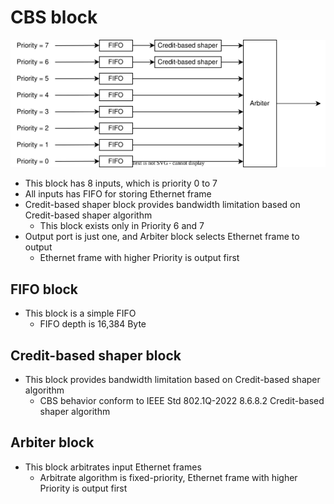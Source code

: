 # CBS block

![cbs_block_overview](./img/cbs_block_overview.drawio.svg)

- This block has 8 inputs, which is priority 0 to 7
- All inputs has FIFO for storing Ethernet frame
- Credit-based shaper block provides bandwidth limitation based on Credit-based shaper algorithm
  - This block exists only in Priority 6 and 7
- Output port is just one, and Arbiter block selects Ethernet frame to output
  - Ethernet frame with higher Priority is output first

## FIFO block

- This block is a simple FIFO
  - FIFO depth is 16,384 Byte

## Credit-based shaper block

- This block provides bandwidth limitation based on Credit-based shaper algorithm
  - CBS behavior conform to IEEE Std 802.1Q-2022 8.6.8.2 Credit-based shaper algorithm

## Arbiter block

- This block arbitrates input Ethernet frames
  - Arbitrate algorithm is fixed-priority, Ethernet frame with higher Priority is output first
